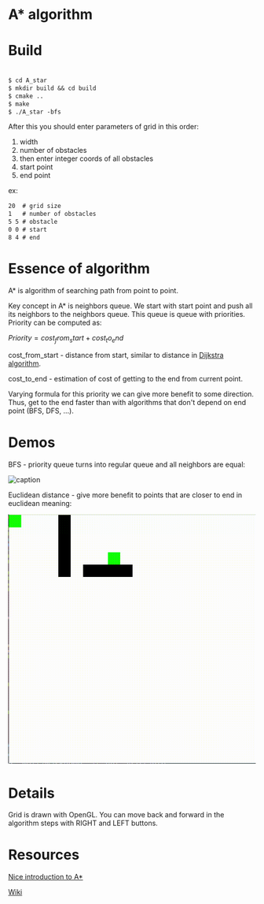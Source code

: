 # A* algorithm

# Build

```

$ cd A_star
$ mkdir build && cd build
$ cmake ..
$ make
$ ./A_star -bfs

```

After this you should enter parameters of grid in this order:

1. width
2. number of obstacles
3. then enter integer coords of all obstacles
4. start point
5. end point

ex:

```
20  # grid size
1   # number of obstacles
5 5 # obstacle
0 0 # start
8 4 # end

```

# Essence of algorithm

A* is algorithm of searching path from point to point.

Key concept in A* is neighbors queue. We start with start point and push all its neighbors to the neighbors queue. This queue is queue with priorities. Priority can be computed as:

$Priority = cost_from_start + cost_to_end$

cost_from_start - distance from start, similar to distance in [Dijkstra algorithm](https://en.wikipedia.org/wiki/Dijkstra%27s_algorithm).

cost_to_end - estimation of cost of getting to the end from current point.

Varying formula for this priority we can give more benefit to some direction. Thus, get to the end faster than with algorithms that don't depend on end point (BFS, DFS, ...).

# Demos


BFS - priority queue turns into regular queue and all neighbors are equal:

![caption](Pictures/DemoBFS.gif)

Euclidean distance - give more benefit to points that are closer to end in euclidean meaning:


![caption](Pictures/DemoEuc.gif)

# Details

Grid is drawn with OpenGL.
You can move back and forward in the algorithm steps with RIGHT and LEFT buttons.

# Resources

[Nice introduction to A*](https://www.redblobgames.com/pathfinding/a-star/introduction.html)

[Wiki](https://en.wikipedia.org/wiki/A*_search_algorithm#)
